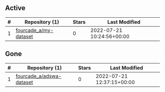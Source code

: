 ## Active
| # | Repository (1) | Stars | Last Modified |
| --- | --- | --- | --- |
| 1 | [fourcade_a/my-dataset](https://gin.g-node.org/fourcade_a/my-dataset) | 0 | 2022-07-21 10:24:56+00:00 |

## Gone
| # | Repository (1) | Stars | Last Modified |
| --- | --- | --- | --- |
| 1 | [fourcade_a/adswa-dataset](https://gin.g-node.org/fourcade_a/adswa-dataset) | 0 | 2022-07-21 12:37:15+00:00 |

